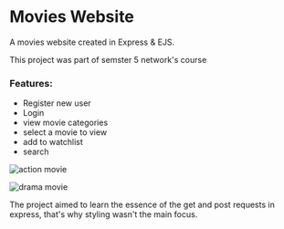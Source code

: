 # Movies Website

A movies website created in Express &amp; EJS.

This project was part of semster 5 network's course

### Features:
- Register new user
- Login
- view movie categories
- select a movie to view
- add to watchlist
- search

![action movie](https://user-images.githubusercontent.com/47950134/165768048-14113b95-5816-43d1-a25b-482b67ba40b6.png)


![drama movie](https://user-images.githubusercontent.com/47950134/165766976-cb8fca31-3d77-4099-9feb-28a5d5134dae.png)

The project aimed to learn the essence of the get and post requests in express, that's why styling wasn't the main focus.
